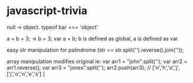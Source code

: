 # javascript-trivia
null -> object. typeof bar === 'object'

a = b = 3; -> b = 3; var a = b; 
b is defined as global, a is defined as var

easy str manipulation for palindrome (str == str.split('').reverse().join(''));

array manipulation modifies original ie:
var arr1 = "john".split('');
var arr2 = arr1.reverse();
var arr3 = "jones".split('');
arr2.push(arr3);
// ['n','h','o','j', ['j','o','n','e','s'] ]
